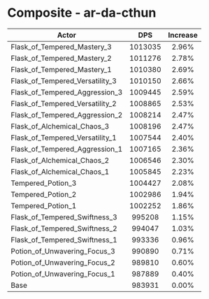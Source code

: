 # Composite - ar-da-cthun
| Actor | DPS | Increase |
|---|:---:|:---:|
|Flask_of_Tempered_Mastery_3|1013035|2.96%|
|Flask_of_Tempered_Mastery_2|1011276|2.78%|
|Flask_of_Tempered_Mastery_1|1010380|2.69%|
|Flask_of_Tempered_Versatility_3|1010150|2.66%|
|Flask_of_Tempered_Aggression_3|1009445|2.59%|
|Flask_of_Tempered_Versatility_2|1008865|2.53%|
|Flask_of_Tempered_Aggression_2|1008214|2.47%|
|Flask_of_Alchemical_Chaos_3|1008196|2.47%|
|Flask_of_Tempered_Versatility_1|1007544|2.40%|
|Flask_of_Tempered_Aggression_1|1007165|2.36%|
|Flask_of_Alchemical_Chaos_2|1006546|2.30%|
|Flask_of_Alchemical_Chaos_1|1005845|2.23%|
|Tempered_Potion_3|1004427|2.08%|
|Tempered_Potion_2|1002986|1.94%|
|Tempered_Potion_1|1002252|1.86%|
|Flask_of_Tempered_Swiftness_3|995208|1.15%|
|Flask_of_Tempered_Swiftness_2|994047|1.03%|
|Flask_of_Tempered_Swiftness_1|993336|0.96%|
|Potion_of_Unwavering_Focus_3|990890|0.71%|
|Potion_of_Unwavering_Focus_2|989810|0.60%|
|Potion_of_Unwavering_Focus_1|987889|0.40%|
|Base|983931|0.00%|
